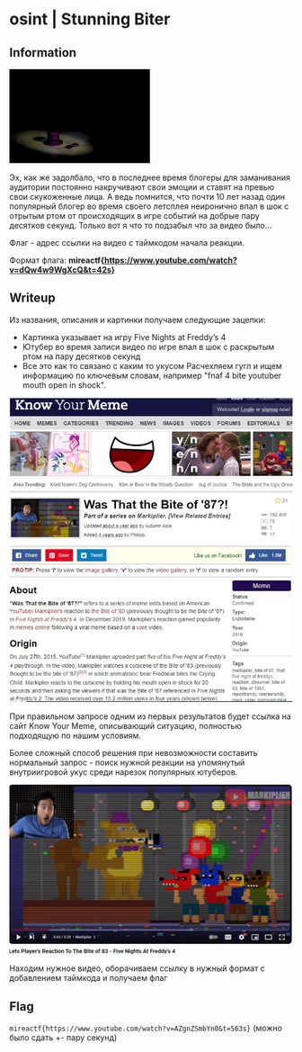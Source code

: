 # osint | Stunning Biter

## Information
![](img/bebra.jpg)

Эх, как же задолбало, что в последнее время блогеры для заманивания аудитории постоянно накручивают свои эмоции и ставят на превью свои скукоженные лица. А ведь помнится, что почти 10 лет назад один популярный блогер во время своего летсплея неиронично впал в шок с отрытым ртом от происходящих в игре событий на добрые пару десятков секунд. Только вот я что то подзабыл что за видео было...

Флаг - адрес ссылки на видео с таймкодом начала реакции.

Формат флага: **mireactf{https://www.youtube.com/watch?v=dQw4w9WgXcQ&t=42s}**

## Writeup
Из названия, описания и картинки получаем следующие зацепки:
- Картинка указывает на игру Five Nights at Freddy’s 4
- Ютубер во время записи видео по игре впал в шок с раскрытым ртом на пару десятков секунд 
- Все это как то связано с каким то укусом
Расчехляем гугл и ищем информацию по ключевым словам, например "fnaf 4 bite youtuber mouth open in shock". 

![](img/kym.jpg)

При правильном запросе одним из первых результатов будет ссылка на сайт Know Your Meme, описывающий ситуацию, полностью подходящую по нашим условиям.

Более сложный способ решения при невозможности составить нормальный запрос - поиск нужной реакции на упомянутый внутриигровой укус среди нарезок популярных ютуберов.

![](img/react.jpg)

Находим нужное видео, оборачиваем ссылку в нужный формат с добавлением таймкода и получаем флаг

## Flag
`mireactf{https://www.youtube.com/watch?v=AZgnZSmbYn0&t=563s}` (можно было сдать +- пару секунд)